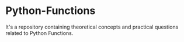 # Python-Functions
It's a repository containing theoretical concepts and practical questions related to Python Functions.

